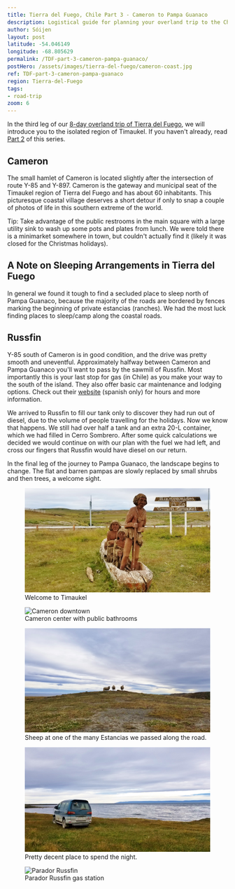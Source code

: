 ```yaml
---
title: Tierra del Fuego, Chile Part 3 - Cameron to Pampa Guanaco
description: Logistical guide for planning your overland trip to the Chilean side of Tierra del Fuego. Details of the route between Cameron and Pampa Guanaco.
author: Sóijen
layout: post
latitude: -54.046149
longitude: -68.805629
permalink: /TDF-part-3-cameron-pampa-guanaco/
postHero: /assets/images/tierra-del-fuego/cameron-coast.jpg
ref: TDF-part-3-cameron-pampa-guanaco
region: Tierra-del-Fuego
tags:
- road-trip
zoom: 6
---
```

In the third leg of our <a href="/tierra-del-fuego-van-overview/">8-day overland trip of Tierra del Fuego</a>, we will introduce you to the isolated region of Timaukel. If you haven't already, read <a href="/TDF-part-2-cerro-sombrero-cameron/">Part 2</a> of this series.

<h2>Cameron</h2>
The small hamlet of Cameron is located slightly after the intersection of route Y-85 and Y-897. Cameron is the gateway and municipal seat of the Timaukel region of Tierra del Fuego and has about 60 inhabitants. This picturesque coastal village deserves a short detour if only to snap a couple of photos of life in this southern extreme of the world.

<i class="fa fa-info-circle" style="color:#FFB300"></i> Tip: Take advantage of the public restrooms in the main square with a large utility sink to wash up some pots and plates from lunch. We were told there is a minimarket somewhere in town, but couldn't actually find it (likely it was closed for the Christmas holidays).

<h2>A Note on Sleeping Arrangements in Tierra del Fuego</h2>
In general we found it tough to find a secluded place to sleep north of Pampa Guanaco, because the majority of the roads are bordered by fences marking the beginning of private estancias (ranches). We had the most luck finding places to sleep/camp along the coastal roads.

<h2> Russfin </h2>
Y-85 south of Cameron is in good condition, and the drive was pretty smooth and uneventful. Approximately halfway between Cameron and Pampa Guanaco you'll want to pass by the sawmill of Russfin. Most importantly this is your last stop for gas (in Chile) as you make your way to the south of the island. They also offer basic car maintenance and lodging options. Check out their <a href="https://www.paradorrussfin.cl/" target="_blank">website</a> (spanish only) for hours and more information.

We arrived to Russfin to fill our tank only to discover they had run out of diesel, due to the volume of people travelling for the holidays. Now we know that happens. We still had over half a tank and an extra 20-L container, which we had filled in Cerro Sombrero. After some quick calculations we decided we would continue on with our plan with the fuel we had left, and cross our fingers that Russfin would have diesel on our return.

In the final leg of the journey to Pampa Guanaco, the landscape begins to change. The flat and barren pampas are slowly replaced by small shrubs and then trees, a welcome sight.

<figure class="figure">
  <img class="image" src="/assets/images/tierra-del-fuego/bienvenido-timaukel.jpg"
      alt="Welcome to Timaukel">
     <figcaption class="img-caption">Welcome to Timaukel</figcaption>
</figure>
<figure class="figure">
  <img class="image" src="/assets/images/tierra-del-fuego/cameron-center.jpg"
      alt="Cameron downtown">
     <figcaption class="img-caption">Cameron center with public bathrooms</figcaption>
</figure>
<figure class="figure">
  <img class="image" src="/assets/images/tierra-del-fuego/obejas.jpg"
      alt="Sheep in Tierra del Fuego">
     <figcaption class="img-caption">Sheep at one of the many Estancias we passed along the road.</figcaption>
</figure>
<figure class="figure">
  <img class="image" src="/assets/images/tierra-del-fuego/cameron-camp.jpg"
      alt="Van life near Cameron Chile">
     <figcaption class="img-caption">Pretty decent place to spend the night.</figcaption>
</figure>
<figure class="figure">
  <img class="image" src="/assets/images/tierra-del-fuego/russfin.jpg"
      alt="Parador Russfin ">
     <figcaption class="img-caption">Parador Russfin gas station</figcaption>
</figure>
